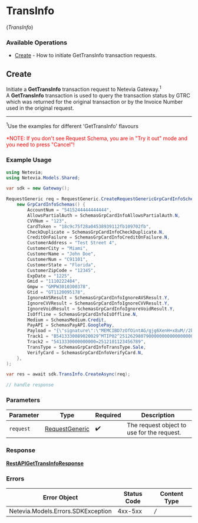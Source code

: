 # TransInfo
(*TransInfo*)

### Available Operations

* [Create](#create) - How to initiate GetTransInfo transaction requests.

## Create

Initiate a <b>GetTransInfo</b> transaction request to Netevia Gateway.<sup>1</sup><br>
A <b>GetTransInfo</b> transaction is used to query the transaction status by GTRC which was returned for the original transaction or by the Invoice Number used in the original request. 
<hr>
<sup>1</sup>Use the examples for different 'GetTransInfo' flavours
<br><br><span style="color:red">*NOTE: If you don't see Request Schema, you are in "Try it out" mode and you need to press "Cancel"!</span>


### Example Usage

```csharp
using Netevia;
using Netevia.Models.Shared;

var sdk = new Gateway();

RequestGeneric req = RequestGeneric.CreateRequestGenericGrpCardInfoSchemas(
    new GrpCardInfoSchemas() {
        AccountNum = "5415244444444444",
        AllowsPartialAuth = SchemasGrpCardInfoAllowsPartialAuth.N,
        CVVNum = "123",
        CardToken = "18c9c75f28a04538939112fb109702fb",
        CheckDuplicate = SchemasGrpCardInfoCheckDuplicate.N,
        CreditOnFailure = SchemasGrpCardInfoCreditOnFailure.N,
        CustomerAddress = "Test Street 4",
        CustomerCity = "Miami",
        CustomerName = "John Doe",
        CustomerNum = "C91101",
        CustomerState = "Florida",
        CustomerZipCode = "12345",
        ExpDate = "1225",
        Gmid = "1110222484",
        Gmpw = "GMPW3010300378",
        Gtid = "GT1120095178",
        IgnoreAVSResult = SchemasGrpCardInfoIgnoreAVSResult.Y,
        IgnoreCVVResult = SchemasGrpCardInfoIgnoreCVVResult.Y,
        IgnoreVoidResult = SchemasGrpCardInfoIgnoreVoidResult.Y,
        IsOffline = SchemasGrpCardInfoIsOffline.N,
        Medium = SchemasMedium.Credit,
        PayAPI = SchemasPayAPI.GooglePay,
        Payload = "{\"signature\":\"MEMCIBD7zOfOintAG/gjg6XenH+x8uM//2b3L/i+GKlhOMtxAh89lRkECojoDHc/Ohis4hvivc2EtCNf/k69MWMCemBN\",\"intermediateSigningKey\":{\"signedKey\":\"{\\"keyValue\\":\\"MFkwEwYHKoZIzj0CAQYIKoZIzj0DAQcDQgAEq1r61W296dtgCNIJYS9KTl5bp8lMPjz7SDEjE5Zk27iiuane/oEZbOQYlF8YurHvitrLyFN9ROU8p+9Rts7feg\\u003d\\u003d\\",\\"keyExpiration\\":\\"1603261713365\\"}\",\"signatures\":[\"MEUCIQDnvLuziBPYWDmMuUR493lDMYoZYccEPi7sCYHC+EILkgIgacX5hiHoxxD7HRfm9xG9lYNHAoV5i2OaFpggArB0uwQ\u003d\"]},\"protocolVersion\":\"ECv2\",\"signedMessage\":\"{\\"encryptedMessage\\":\\"+Oc0tH5ZWHTyrUlxBOimgM1zyIeOEKJAf300KNBlTUUUU1RzswJMhXa6Ehc9haOTnfYdqcQRx+1f7ztnqbHujPfITzRCjTA8DPMHfYe/Z/MhPPZr9MIHubFjizenRU/tBjm6f/WuAjMj+CoDxDUwR7cD+ZMwAvYzyY5A3hBG/iJrJfqvYcF2g9GNZFwYI4MsgrYh8SM4tViEVr//B4AxSGNiCp8Utgyy7qilRWcViEzl/t2cqXxK9p4lG7xkN+nC4qOcNTwtQASmX3WqUA2nt3yb7J9t84iAKYIFvWxdiHLonxs89bfanpgLW9ZG4Dt2YycGZo3+wVbCFDzQ8MlzM+ibTXifaTYyWWIEEZFrm3nkVQxsu337VGUdtA60uM8GxawG7zARWeoE+6wC+E2G6kUyXYybm5IBDXQMYWprjhWLyAB1D+bjXzldcG8rUvbk2zHzzg4BEf36kzHwqmCWiuxKKtzGTZce5XQqF1Jd8p9c/Gc\\u003d\\",\\"ephemeralPublicKey\\":\\"BGJ+y+S+rQ+6IywwstXdh2nzHwP3LKcvI58XAN3LW3PoSNlWuNluRJ6cJ3dn7XP6dl+m2y8SuzXFxelPspg8moY\\u003d\\",\\"tag\\":\\"v8r09doA5qKuA8SeLuQVgKCsJxdorUgoj/Rmh0/5MLk\\u003d\\"}\"}",
        Track1 = "B5413330089020029^MTIP02^2512629807900000000000000000",
        Track2 = "5413330000000000=2512101123456789",
        TransType = SchemasGrpCardInfoTransType.Sale,
        VerifyCard = SchemasGrpCardInfoVerifyCard.N,
    },
);

var res = await sdk.TransInfo.CreateAsync(req);

// handle response
```

### Parameters

| Parameter                                               | Type                                                    | Required                                                | Description                                             |
| ------------------------------------------------------- | ------------------------------------------------------- | ------------------------------------------------------- | ------------------------------------------------------- |
| `request`                                               | [RequestGeneric](../../Models/Shared/RequestGeneric.md) | :heavy_check_mark:                                      | The request object to use for the request.              |


### Response

**[RestAPIGetTransInfoResponse](../../Models/Operations/RestAPIGetTransInfoResponse.md)**
### Errors

| Error Object                       | Status Code                        | Content Type                       |
| ---------------------------------- | ---------------------------------- | ---------------------------------- |
| Netevia.Models.Errors.SDKException | 4xx-5xx                            | */*                                |

